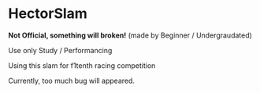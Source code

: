 # HectorSlam
**Not Official, something will broken!**
(made by Beginner / Undergraudated)

Use only Study / Performancing

Using this slam for f1tenth racing competition

Currently, too much bug will appeared.

